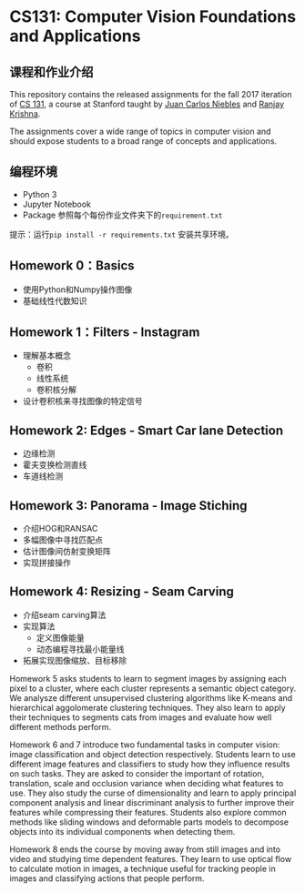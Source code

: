 # CS131: Computer Vision Foundations and Applications
## 课程和作业介绍
This repository contains the released assignments for the fall 2017 iteration of [CS 131](http://vision.stanford.edu/teaching/cs131_fall1718/), a course at Stanford taught by [Juan Carlos Niebles](http://www.niebles.net) and [Ranjay Krishna](http://ranjaykrishna.com).

The assignments cover a wide range of topics in computer vision and should expose students to a broad range of concepts and applications. 

## 编程环境
- Python 3
- Jupyter Notebook
- Package 参照每个每份作业文件夹下的`requirement.txt`

提示：运行`pip install -r requirements.txt` 安装共享环境。

## Homework 0：Basics 

- 使用Python和Numpy操作图像
- 基础线性代数知识


## Homework 1：Filters - Instagram

- 理解基本概念
    - 卷积
    - 线性系统
    - 卷积核分解
- 设计卷积核来寻找图像的特定信号

## Homework 2: Edges - Smart Car lane Detection

- 边缘检测
- 霍夫变换检测直线
- 车道线检测

## Homework 3: Panorama - Image Stiching

- 介绍HOG和RANSAC
- 多幅图像中寻找匹配点
- 估计图像间仿射变换矩阵
- 实现拼接操作

## Homework 4: Resizing - Seam Carving

- 介绍seam carving算法
- 实现算法 
    - 定义图像能量
    - 动态编程寻找最小能量线
- 拓展实现图像缩放、目标移除

Homework 5 asks students to learn to segment images by assigning each pixel to a cluster, where each cluster represents a semantic object category. We analysze different unsupervised clustering algorithms like K-means and hierarchical aggolomerate clustering techniques. They also learn to apply their techniques to segments cats from images and evaluate how well different methods perform. 

Homework 6 and 7 introduce two fundamental tasks in computer vision: image classification and object detection respectively. Students learn to use different image features and classifiers to study how they influence results on such tasks. They are asked to consider the important of rotation, translation, scale and occlusion variance when deciding what features to use. They also study the curse of dimensionality and learn to apply principal component analysis and linear discriminant analysis to further improve their features while compressing their features. Students also explore common methods like sliding windows and deformable parts models to decompose objects into its individual components when detecting them.

Homework 8 ends the course by moving away from still images and into video and studying time dependent features. They learn to use optical flow to calculate motion in images, a technique useful for tracking people in images and classifying actions that people perform.
